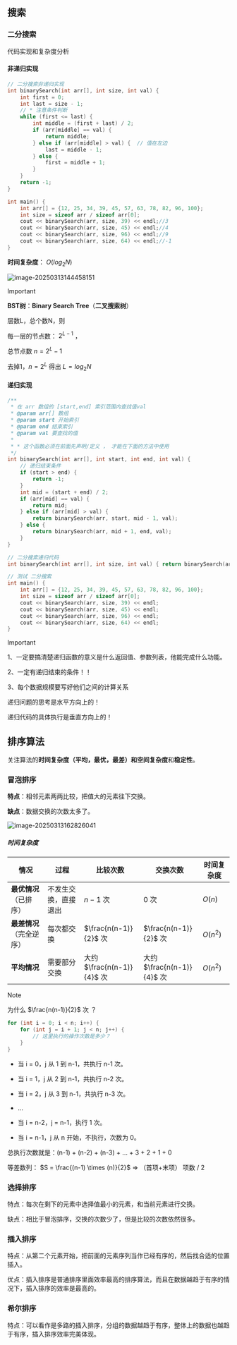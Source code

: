 ## 搜索

### 二分搜索

代码实现和复杂度分析

#### 非递归实现

```cpp
// 二分搜索非递归实现
int binarySearch(int arr[], int size, int val) {
    int first = 0;
    int last = size - 1;
    // * 注意条件判断
    while (first <= last) {
        int middle = (first + last) / 2;
        if (arr[middle] == val) {
            return middle;
        } else if (arr[middle] > val) {  // 值在左边
            last = middle - 1;
        } else {
            first = middle + 1;
        }
    }
    return -1;
}

int main() {
    int arr[] = {12, 25, 34, 39, 45, 57, 63, 78, 82, 96, 100};
    int size = sizeof arr / sizeof arr[0];
    cout << binarySearch(arr, size, 39) << endl;//3
    cout << binarySearch(arr, size, 45) << endl;//4
    cout << binarySearch(arr, size, 96) << endl;//9
    cout << binarySearch(arr, size, 64) << endl;//-1
}
```

**时间复杂度**： $O(log_2 N)$

![image-20250313144458151](https://gitee.com/vurtnewk/typora-image/raw/master/images03/202503131445869.png) 

> [!IMPORTANT] 
>
> **BST树**：**Binary Search Tree**（**二叉搜索树**）
>
> 层数L，总个数N，则 
>
> 每一层的节点数： $2^{L-1}$ ，
>
> 总节点数 $n = 2^L - 1$
>
> 去掉1，$n = 2^L$ 得出 $L = log_2 N$

#### 递归实现

```cpp
/**
 * 在 arr 数组的 [start,end] 索引范围内查找值val
 * @param arr[] 数组
 * @param start 开始索引
 * @param end 结束索引
 * @param val 要查找的值
 *
 * * 这个函数必须在前面先声明/定义 ， 才能在下面的方法中使用
 */
int binarySearch(int arr[], int start, int end, int val) {
    // 递归结束条件
    if (start > end) {
        return -1;
    }
    int mid = (start + end) / 2;
    if (arr[mid] == val) {
        return mid;
    } else if (arr[mid] > val) {
        return binarySearch(arr, start, mid - 1, val);
    } else {
        return binarySearch(arr, mid + 1, end, val);
    }
}

// 二分搜索递归代码
int binarySearch(int arr[], int size, int val) { return binarySearch(arr, 0, size - 1, val); }

// 测试 二分搜索
int main() {
    int arr[] = {12, 25, 34, 39, 45, 57, 63, 78, 82, 96, 100};
    int size = sizeof arr / sizeof arr[0];
    cout << binarySearch(arr, size, 39) << endl;
    cout << binarySearch(arr, size, 45) << endl;
    cout << binarySearch(arr, size, 96) << endl;
    cout << binarySearch(arr, size, 64) << endl;
}
```

> [!important]
>
> 1、一定要搞清楚递归函数的意义是什么返回值、参数列表，他能完成什么功能。
>
> 2、一定有递归结束的条件！！
>
> 3、每个数据规模要写好他们之间的计算关系
>
> 
>
> 递归问题的思考是水平方向上的！
>
> 递归代码的具体执行是垂直方向上的！

## 排序算法

关注算法的**时间复杂度（平均，最优，最差）**和**空间复杂度**和**稳定性**。

### 冒泡排序

**特点**：相邻元素两两比较，把值大的元素往下交换。

**缺点**：数据交换的次数太多了。

![image-20250313162826041](https://gitee.com/vurtnewk/typora-image/raw/master/images03/202503131628101.png) 

##### 时间复杂度

| 情况                     | 过程                 | 比较次数                   | 交换次数                   | 时间复杂度 |
| ------------------------ | -------------------- | -------------------------- | -------------------------- | ---------- |
| **最优情况**（已排序）   | 不发生交换，直接退出 | $n-1$ 次                   | 0 次                       | $O(n)$     |
| **最差情况**（完全逆序） | 每次都交换           | $\frac{n(n-1)}{2}$ 次      | $\frac{n(n-1)}{2}$ 次      | $O(n^2)$   |
| **平均情况**             | 需要部分交换         | 大约 $\frac{n(n-1)}{4}$ 次 | 大约 $\frac{n(n-1)}{4}$ 次 | $O(n^2)$   |

> [!NOTE]
>
> 为什么 $\frac{n(n-1)}{2}$ 次 ？
>
> ```cpp
> for (int i = 0; i < n; i++) {  
>     for (int j = i + 1; j < n; j++) {  
>         // 这里执行的操作次数是多少？
>     }  
> }
> ```
>
> - 当 i = 0，j 从 1 到 n-1，共执行 n-1 次。
>
> - 当 i = 1，j 从 2 到 n-1，共执行 n-2 次。
>
> - 当 i = 2，j 从 3 到 n-1，共执行 n-3 次。
>
> - …
>
> - 当 i = n-2，j = n-1，执行 1 次。
>
> - 当 i = n-1，j 从 n 开始，不执行，次数为 0。
>
> 总执行次数就是：(n-1) + (n-2) + (n-3) + … + 3 + 2 + 1 + 0
>
> 等差数列： $S = \frac{(n-1) \times (n)}{2}$   => （首项+末项） 项数 / 2

### 选择排序

特点：每次在剩下的元素中选择值最小的元素，和当前元素进行交换。

缺点：相比于冒泡排序，交换的次数少了，但是比较的次数依然很多。

### 插入排序

特点：从第二个元素开始，把前面的元素序列当作已经有序的，然后找合适的位置插入。

优点：插入排序是普通排序里面效率最高的排序算法，而且在数据越趋于有序的情况下，插入排序的效率是最高的。

### 希尔排序

特点：可以看作是多路的插入排序，分组的数据越趋于有序，整体上的数据也越趋于有序，插入排序效率完美体现。

